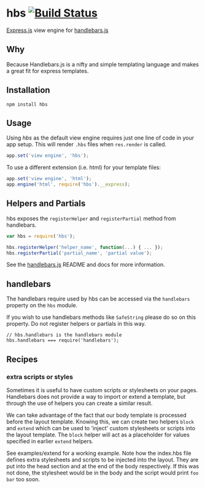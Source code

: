 # hbs [![Build Status](https://secure.travis-ci.org/donpark/hbs.png)](http://travis-ci.org/donpark/hbs) #

[Express.js](http://github.com/visionmedia/express) view engine for
[handlebars.js](http://github.com/wycats/handlebars.js)

## Why ##

Because Handlebars.js is a nifty and simple templating language and makes a great fit for express templates.

## Installation ##

```
npm install hbs
```

## Usage ##

Using *hbs* as the default view engine requires just one line of code in your app setup. This will render `.hbs` files when `res.render` is called.

```javascript
app.set('view engine', 'hbs');
```

To use a different extension (i.e. html) for your template files:

```javascript
app.set('view engine', 'html');
app.engine('html', require('hbs').__express);
```

## Helpers and Partials ##

hbs exposes the `registerHelper` and `registerPartial` method from handlebars.

```javascript
var hbs = require('hbs');

hbs.registerHelper('helper_name', function(...) { ... });
hbs.registerPartial('partial_name', 'partial value');
```

See the [handlebars.js](http://github.com/wycats/handlebars.js) README and docs for more information.

## handlebars

The handlebars require used by hbs can be accessed via the `handlebars` property on the `hbs` module.

If you wish to use handlebars methods like `SafeString` please do so on this property. Do not register 
helpers or partials in this way.

```
// hbs.handlebars is the handlebars module
hbs.handlebars === require('handlebars');
```

## Recipes ##

### extra scripts or styles

Sometimes it is useful to have custom scripts or stylesheets on your pages. Handlebars does not provide a way to import or extend a template, but through the use of helpers you can create a similar result.

We can take advantage of the fact that our body template is processed before the layout template. Knowing this, we can create two helpers `block` and `extend` which can be used to 'inject' custom stylesheets or scripts into the layout template. The `block` helper will act as a placeholder for values specified in earlier `extend` helpers.

See examples/extend for a working example. Note how the index.hbs file defines extra stylesheets and scripts to be injected into the layout. They are put into the head section and at the end of the body respectively. If this was not done, the stylesheet would be in the body and the script would print `foo bar` too soon.

